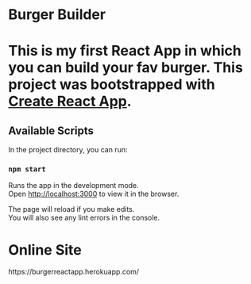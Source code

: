 
<h1> Burger Builder<h1>

This is my first React App in which you can build your fav burger.
This project was bootstrapped with [Create React App](https://github.com/facebook/create-react-app).

## Available Scripts

In the project directory, you can run:

### `npm start`

Runs the app in the development mode.<br />
Open [http://localhost:3000](http://localhost:3000) to view it in the browser.

The page will reload if you make edits.<br />
You will also see any lint errors in the console.
<h1> Online Site</h1>
https://burgerreactapp.herokuapp.com/

